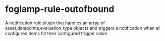 # foglamp-rule-outofbound
A notification rule plugin that handles an array of asset,datapoints,evaluation_type objects and triggers a notification when all configured items hit their configured trigger value

